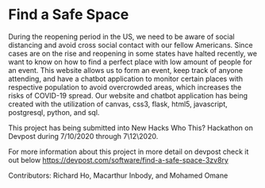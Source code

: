 # Find a Safe Space

During the reopening period in the US, we need to be aware of social distancing and avoid cross social contact with our fellow Americans. Since cases are on the rise and reopening in some states have halted recently, we want to know on how to find a perfect place with low amount of people for an event. This website allows us to form an event, keep track of anyone attending, and have a chatbot application to monitor certain places with respective population to avoid overcrowded areas, which increases the risks of COVID-19 spread. Our website and chatbot application has being created with the utilization of canvas, css3, flask, html5, javascript, postgresql, python, and sql. 

This project has being submitted into New Hacks Who This? Hackathon on Devpost during 7/10/2020 through 7\12\2020.

For more information about this project in more detail on devpost check it out below
https://devpost.com/software/find-a-safe-space-3zv8ry

Contributors: Richard Ho, Macarthur Inbody, and Mohamed Omane
